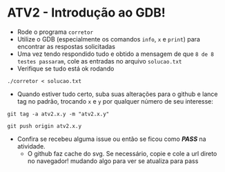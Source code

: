 # ATV2 - Introdução ao GDB!

- Rode o programa `corretor`
- Utilize o GDB (especialmente os comandos `info`, `x` e `print`) para encontrar as respostas solicitadas
- Uma vez tendo respondido tudo e obtido a mensagem de que `8 de 8 testes passaram`, cole as entradas no arquivo `solucao.txt`
- Verifique se tudo está ok rodando

```
./corretor < solucao.txt
```
 
 - Quando estiver tudo certo, suba suas alterações para o github e lance tag no padrão, trocando `x` e `y` por qualquer número de seu interesse:

```
git tag -a atv2.x.y -m "atv2.x.y"

git push origin atv2.x.y
```

- Confira se recebeu alguma issue ou então se ficou como ***PASS*** na atividade.
    - O github faz cache do svg. Se necessário, copie e cole a url direto no navegador!
mudando algo para ver se atualiza para pass